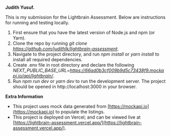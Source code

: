 **Judith Yusuf.**

This is my submission for the Lightbrain Assessment. Below are instructions for running and testing locally. 

1. First ensure that you have the latest version of Node.js and npm (or Yarn).
2. Clone the repo by running *git clone https://github.com/judithlk/lightbrain-assessment*.
3. Navigate to the project directory, and run *npm install* or *yarn install* to install all required dependencies.
4. Create .env file in root directory and declare the following *NEXT_PUBLIC_BASE_URL=https://66ad0b3cf009b9d5c73438f9.mockapi.io/api/lightbrain/*.
5. Run *npm run dev* or *yarn dev* to run the development server. The project should be opened in http://localhost:3000 in your browser.

**Extra Information**
- This project uses mock data generated from [https://mockapi.io](https://mockapi.io) to populate the listings. 
- This project is deployed on Vercel; and can be viewed live at [https://lightbrain-assessment.vercel.app/](https://lightbrain-assessment.vercel.app/).
